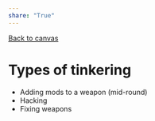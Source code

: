 ```yaml
---
share: "True"
---
```

[Back to canvas](./epicgame/epicgame.canvas.md)
# Types of tinkering
- Adding mods to a weapon (mid-round)
- Hacking
- Fixing weapons
